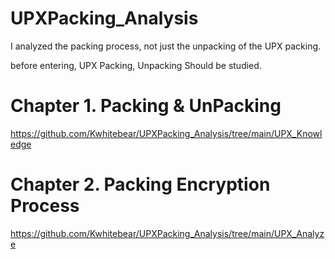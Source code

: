 # UPXPacking_Analysis


I analyzed the packing process, not just the unpacking of the UPX packing.

before entering, UPX Packing, Unpacking Should be studied. 


# Chapter 1. Packing & UnPacking

https://github.com/Kwhitebear/UPXPacking_Analysis/tree/main/UPX_Knowledge

# Chapter 2. Packing Encryption Process

https://github.com/Kwhitebear/UPXPacking_Analysis/tree/main/UPX_Analyze
